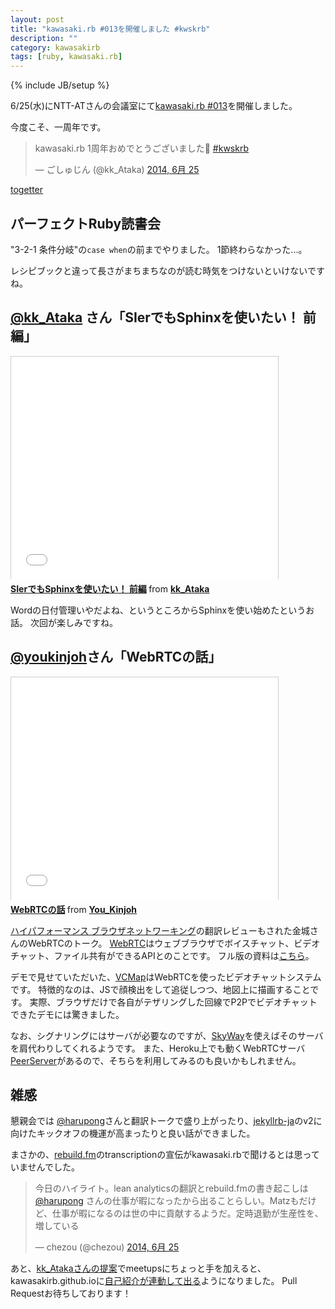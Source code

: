 ```yaml
---
layout: post
title: "kawasaki.rb #013を開催しました #kwskrb"
description: ""
category: kawasakirb
tags: [ruby, kawasaki.rb]
---
```

{% include JB/setup %}

6/25(水)にNTT-ATさんの会議室にて[kawasaki.rb #013](http://kawasakirb.doorkeeper.jp/events/12509)を開催しました。

今度こそ、一周年です。

<blockquote class="twitter-tweet" lang="ja"><p>kawasaki.rb 1周年おめでとうございました🎂 <a href="https://twitter.com/hashtag/kwskrb?src=hash">#kwskrb</a></p>&mdash; ごしゅじん (@kk_Ataka) <a href="https://twitter.com/kk_Ataka/statuses/481804716901298176">2014, 6月 25</a></blockquote>
<script async src="//platform.twitter.com/widgets.js" charset="utf-8"></script>

[togetter](http://togetter.com/li/684939)

## パーフェクトRuby読書会
"3-2-1 条件分岐"の`case when`の前までやりました。
1節終わらなかった...。

レシピブックと違って長さがまちまちなのが読む時気をつけないといけないですね。


## [@kk_Ataka](https://twitter/kk_Ataka) さん「SIerでもSphinxを使いたい！ 前編」

<iframe src="//www.slideshare.net/slideshow/embed_code/36299157" width="427" height="356" frameborder="0" marginwidth="0" marginheight="0" scrolling="no" style="border:1px solid #CCC; border-width:1px 1px 0; margin-bottom:5px; max-width: 100%;" allowfullscreen> </iframe> <div style="margin-bottom:5px"> <strong> <a href="https://www.slideshare.net/kk_Ataka/20140625-sphinx" title="SIerでもSphinxを使いたい！ 前編" target="_blank">SIerでもSphinxを使いたい！ 前編</a> </strong> from <strong><a href="http://www.slideshare.net/kk_Ataka" target="_blank">kk_Ataka</a></strong> </div>

Wordの日付管理いやだよね、というところからSphinxを使い始めたというお話。
次回が楽しみですね。


## [@youkinjoh](https://twitter/youkinjoh)さん「WebRTCの話」

<iframe src="//www.slideshare.net/slideshow/embed_code/36293601" width="427" height="356" frameborder="0" marginwidth="0" marginheight="0" scrolling="no" style="border:1px solid #CCC; border-width:1px 1px 0; margin-bottom:5px; max-width: 100%;" allowfullscreen> </iframe> <div style="margin-bottom:5px"> <strong> <a href="https://www.slideshare.net/You_Kinjoh/20140627-story-ofwebrtc" title="WebRTCの話" target="_blank">WebRTCの話</a> </strong> from <strong><a href="http://www.slideshare.net/You_Kinjoh" target="_blank">You_Kinjoh</a></strong> </div>

[ハイパフォーマンス ブラウザネットワーキング](http://www.oreilly.co.jp/books/9784873116761/)の翻訳レビューもされた金城さんのWebRTCのトーク。
[WebRTC](http://ja.wikipedia.org/wiki/WebRTC)はウェブブラウザでボイスチャット、ビデオチャット、ファイル共有ができるAPIとのことです。
フル版の資料は[こちら](http://www.slideshare.net/mobile/You_Kinjoh/fundamentals-andapplicationsofhtml5secondedition)。

デモで見せていただいた、[VCMap](http://vcmap.net/)はWebRTCを使ったビデオチャットシステムです。
特徴的なのは、JSで顔検出をして追従しつつ、地図上に描画することです。
実際、ブラウザだけで各自がテザリングした回線でP2Pでビデオチャットできたデモには驚きました。

なお、シグナリングにはサーバが必要なのですが、[SkyWay](http://nttcom.github.io/skyway/)を使えばそのサーバを肩代わりしてくれるようです。
また、Heroku上でも動くWebRTCサーバ[PeerServer](http://qiita.com/atskimura/items/132a39181ad69fab2d63)があるので、そちらを利用してみるのも良いかもしれません。


## 雑感


懇親会では [@harupong](http://twitter.com/harupong)さんと翻訳トークで盛り上がったり、[jekyllrb-ja](http://jekyllrb-ja.github.io/)のv2に向けたキックオフの機運が高まったりと良い話ができました。

まさかの、[rebuild.fm](http://rebuild.fm/)のtranscriptionの宣伝がkawasaki.rbで聞けるとは思っていませんでした。

<blockquote class="twitter-tweet" lang="ja"><p>今日のハイライト。lean analyticsの翻訳とrebuild.fmの書き起こしは <a href="https://twitter.com/harupong">@harupong</a> さんの仕事が暇になったから出ることらしい。Matzもだけど、仕事が暇になるのは世の中に貢献するようだ。定時退勤が生産性を、増している</p>&mdash; chezou (@chezou) <a href="https://twitter.com/chezou/statuses/481800456927080450">2014, 6月 25</a></blockquote>
<script async src="//platform.twitter.com/widgets.js" charset="utf-8"></script>

あと、[kk_Atakaさんの提案](https://github.com/kawasakirb/meetups/pull/17)でmeetupsにちょっと手を加えると、kawasakirb.github.ioに[自己紹介が連動して出る](http://localhost:4000/meetups/members/gosyujin.html)ようになりました。
Pull Requestお待ちしております！

